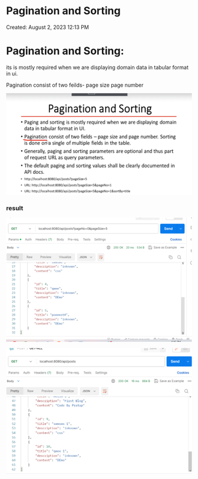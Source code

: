 # Pagination and Sorting

Created: August 2, 2023 12:13 PM

# Pagination and Sorting:

its is mostly required when we are displaying domain  data in tabular format in ui.

Pagination consist of two feilds- page size page number 

![Untitled](Pagination%20and%20Sorting%20f63f30ffbf6e45e9a8a3e4d9771704fa/Untitled.png)

### result

![Untitled](Pagination%20and%20Sorting%20f63f30ffbf6e45e9a8a3e4d9771704fa/Untitled%201.png)

![Untitled](Pagination%20and%20Sorting%20f63f30ffbf6e45e9a8a3e4d9771704fa/Untitled%202.png)